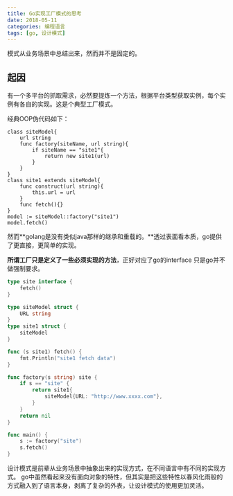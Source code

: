 ```yaml
---
title: Go实现工厂模式的思考
date: 2018-05-11
categories: 编程语言
tags: [go, 设计模式]
---
```

模式从业务场景中总结出来，然而并不是固定的。

<!-- more -->

## 起因
有一个多平台的抓取需求，必然要提炼一个方法，根据平台类型获取实例，每个实例有各自的实现。这是个典型工厂模式。

经典OOP伪代码如下：
```
class siteModel{
	url string
	func factory(siteName, url string){
		if siteName == "site1"{
			return new site1(url)
		}
	}
}
class site1 extends siteModel{
	func construct(url string){
		this.url = url
	}
	func fetch(){}
}
model := siteModel::factory("site1")
model.fetch()
```

然而**golang是没有类似java那样的继承和重载的。**透过表面看本质，go提供了更直接，更简单的实现。

**所谓工厂只是定义了一些必须实现的方法**，正好对应了go的interface 只是go并不做强制要求。

```go
type site interface {
	fetch()
}

type siteModel struct {
	URL string
}
type site1 struct {
	siteModel
}

func (s site1) fetch() {
	fmt.Println("site1 fetch data")
}

func factory(s string) site {
	if s == "site" {
		return site1{
			siteModel{URL: "http://www.xxxx.com"},
		}
	}
	return nil
}

func main() {
	s := factory("site")
	s.fetch()
}
```

设计模式是前辈从业务场景中抽象出来的实现方式，在不同语言中有不同的实现方式。
go中虽然看起来没有面向对象的特性，但其实是把这些特性以春风化雨般的方式融入到了语言本身，剥离了复杂的外表，让设计模式的使用更加灵活。